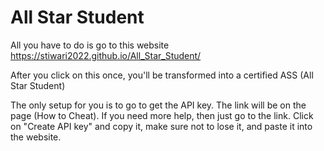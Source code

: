 # All Star Student

All you have to do is go to this website https://stiwari2022.github.io/All_Star_Student/

After you click on this once, you'll be transformed into a certified ASS (All Star Student)

The only setup for you is to go to get the API key. The link will be on the page (How to Cheat). If you need more help, then just go to the link. Click on "Create API key" and copy it, make sure not to lose it, and paste it into the website.
